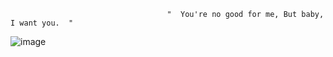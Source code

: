                                        "  You're no good for me, But baby, I want you.  "

![image](https://github.com/user-attachments/assets/72b60b2e-60fc-4548-8d79-ce432e8b6982)












